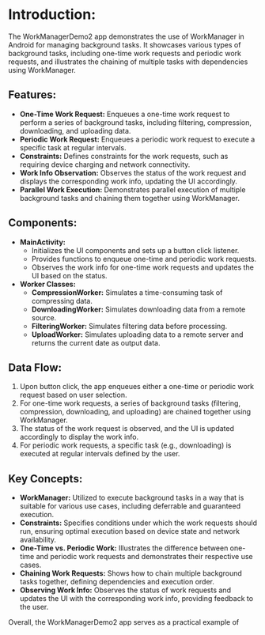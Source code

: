 <h1>Introduction:</h1>
<p>The WorkManagerDemo2 app demonstrates the use of WorkManager in Android for managing background tasks. It showcases various types of background tasks, including one-time work requests and periodic work requests, and illustrates the chaining of multiple tasks with dependencies using WorkManager.</p>

<h2>Features:</h2>
<ul>
  <li><strong>One-Time Work Request:</strong> Enqueues a one-time work request to perform a series of background tasks, including filtering, compression, downloading, and uploading data.</li>
  <li><strong>Periodic Work Request:</strong> Enqueues a periodic work request to execute a specific task at regular intervals.</li>
  <li><strong>Constraints:</strong> Defines constraints for the work requests, such as requiring device charging and network connectivity.</li>
  <li><strong>Work Info Observation:</strong> Observes the status of the work request and displays the corresponding work info, updating the UI accordingly.</li>
  <li><strong>Parallel Work Execution:</strong> Demonstrates parallel execution of multiple background tasks and chaining them together using WorkManager.</li>
</ul>

<h2>Components:</h2>
<ul>
  <li><strong>MainActivity:</strong>
    <ul>
      <li>Initializes the UI components and sets up a button click listener.</li>
      <li>Provides functions to enqueue one-time and periodic work requests.</li>
      <li>Observes the work info for one-time work requests and updates the UI based on the status.</li>
    </ul>
  </li>
  <li><strong>Worker Classes:</strong>
    <ul>
      <li><strong>CompressionWorker:</strong> Simulates a time-consuming task of compressing data.</li>
      <li><strong>DownloadingWorker:</strong> Simulates downloading data from a remote source.</li>
      <li><strong>FilteringWorker:</strong> Simulates filtering data before processing.</li>
      <li><strong>UploadWorker:</strong> Simulates uploading data to a remote server and returns the current date as output data.</li>
    </ul>
  </li>
</ul>

<h2>Data Flow:</h2>
<ol>
  <li>Upon button click, the app enqueues either a one-time or periodic work request based on user selection.</li>
  <li>For one-time work requests, a series of background tasks (filtering, compression, downloading, and uploading) are chained together using WorkManager.</li>
  <li>The status of the work request is observed, and the UI is updated accordingly to display the work info.</li>
  <li>For periodic work requests, a specific task (e.g., downloading) is executed at regular intervals defined by the user.</li>
</ol>

<h2>Key Concepts:</h2>
<ul>
  <li><strong>WorkManager:</strong> Utilized to execute background tasks in a way that is suitable for various use cases, including deferrable and guaranteed execution.</li>
  <li><strong>Constraints:</strong> Specifies conditions under which the work requests should run, ensuring optimal execution based on device state and network availability.</li>
  <li><strong>One-Time vs. Periodic Work:</strong> Illustrates the difference between one-time and periodic work requests and demonstrates their respective use cases.</li>
  <li><strong>Chaining Work Requests:</strong> Shows how to chain multiple background tasks together, defining dependencies and execution order.</li>
  <li><strong>Observing Work Info:</strong> Observes the status of work requests and updates the UI with the corresponding work info, providing feedback to the user.</li>
</ul>

<p>Overall, the WorkManagerDemo2 app serves as a practical example of</p>
